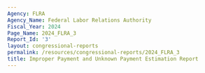 ```yaml
---
Agency: FLRA
Agency_Name: Federal Labor Relations Authority
Fiscal_Year: 2024
Page_Name: 2024_FLRA_3
Report_Id: '3'
layout: congressional-reports
permalink: /resources/congressional-reports/2024_FLRA_3
title: Improper Payment and Unknown Payment Estimation Report
---
```

